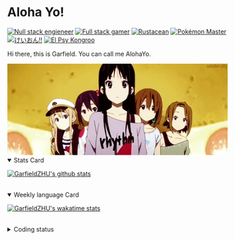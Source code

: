 # Aloha Yo!

[![Null stack engieneer](https://img.shields.io/badge/-Null_stack_engineer-a890f0)](https://github.com/GarfieldZHU)
[![Full stack gamer](https://img.shields.io/badge/-Full_stack_gamer-78c850)](https://steamcommunity.com/profiles/76561198092274492/)
[![Rustacean](https://img.shields.io/badge/-Rustacean-f74c00)](https://www.rust-lang.org/)
[![Pokémon Master](https://img.shields.io/badge/-Pokémon_Master-f8d030)](https://www.pokemon.com/us/pokedex/)
[![けいおん!!](https://img.shields.io/badge/-けいおん!!-f85888)](https://ja.wikipedia.org/wiki/%E6%94%BE%E8%AA%B2%E5%BE%8C%E3%83%86%E3%82%A3%E3%83%BC%E3%82%BF%E3%82%A4%E3%83%A0_(%E3%82%A2%E3%83%AB%E3%83%90%E3%83%A0))
[![El Psy Kongroo](https://img.shields.io/badge/-El_Psy_Kongroo-6890f0)](https://mzh.moegirl.org.cn/zh-hans/El_psy_congroo)


Hi there, this is Garfield. You can call me AlohaYo. 

<img width="640" src="https://raw.githubusercontent.com/GarfieldZHU/GarfieldZHU/master/assets/k-on-5.webp" />


<details open>
<summary>Stats Card</summary>
 
[![GarfieldZHU's github stats](https://github-readme-stats.vercel.app/api?username=GarfieldZHU&show_icons=true&theme=tokyonight)](https://github.com/anuraghazra/github-readme-stats)
 
</details>

<br/>

<details open>
<summary>Weekly language Card</summary>
 
[![GarfieldZHU's wakatime stats](https://github-readme-stats.vercel.app/api/wakatime?username=AlohaYo&theme=nightowl&layout=compact)](https://github.com/GarfieldZHU/GarfieldZHU)


<br/>

</details>

<details>

<summary>Coding status</summary>

<br/>

<!--START_SECTION:waka-->
**🐱 My GitHub Data** 

> 🏆 483 Contributions in the Year 2021
 > 
> 📦 492.0 kB Used in GitHub's Storage 
 > 
> 🚫 Not Opted to Hire
 > 
> 📜 64 Public Repositories 
 > 
> 🔑 35 Private Repositories  
 > 
**I'm a Night 🦉** 

```text
🌞 Morning    82 commits     ███░░░░░░░░░░░░░░░░░░░░░░   14.11% 
🌆 Daytime    176 commits    ███████░░░░░░░░░░░░░░░░░░   30.29% 
🌃 Evening    233 commits    ██████████░░░░░░░░░░░░░░░   40.1% 
🌙 Night      90 commits     ███░░░░░░░░░░░░░░░░░░░░░░   15.49%

```


📊 **This Week I Spent My Time On** 

```text
💬 Programming Languages: 
Java                     6 hrs 51 mins       ███████████████░░░░░░░░░░   59.74% 
TypeScript               3 hrs 41 mins       ████████░░░░░░░░░░░░░░░░░   32.17% 
SCSS                     32 mins             █░░░░░░░░░░░░░░░░░░░░░░░░   4.69% 
JSON                     15 mins             ░░░░░░░░░░░░░░░░░░░░░░░░░   2.2% 
JavaScript               6 mins              ░░░░░░░░░░░░░░░░░░░░░░░░░   0.96%

🔥 Editors: 
IntelliJ                 6 hrs 53 mins       ███████████████░░░░░░░░░░   60.25% 
VS Code                  4 hrs 32 mins       ██████████░░░░░░░░░░░░░░░   39.75%

💻 Operating System: 
Windows                  7 hrs 3 mins        ███████████████░░░░░░░░░░   61.76% 
Mac                      4 hrs 22 mins       █████████░░░░░░░░░░░░░░░░   38.24%

```


 Last Updated on 23/09/2021
<!--END_SECTION:waka-->

</details>
